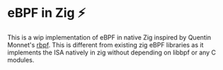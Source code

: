 # eBPF in Zig ⚡️

This is a wip implementation of eBPF in native Zig inspired by Quentin Monnet's [rbpf](https://github.com/qmonnet/rbpf/). This is different from existing zig eBPF libraries as it implements the ISA natively in zig without depending on libbpf or any C modules.
